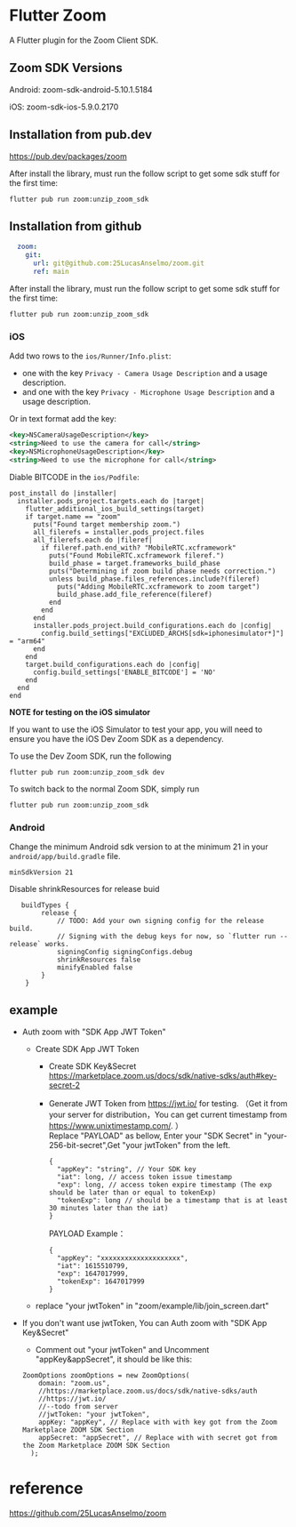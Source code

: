 # Flutter Zoom
A Flutter plugin for the Zoom Client SDK.

## Zoom SDK Versions

Android: zoom-sdk-android-5.10.1.5184
 
iOS: zoom-sdk-ios-5.9.0.2170

## Installation from pub.dev
https://pub.dev/packages/zoom

After install the library, must run the follow script to get some sdk stuff for the first time:
```shell script
flutter pub run zoom:unzip_zoom_sdk
```
## Installation from github

```yaml
  zoom:
    git:
      url: git@github.com:25LucasAnselmo/zoom.git
      ref: main
```
After install the library, must run the follow script to get some sdk stuff for the first time:
```shell script
flutter pub run zoom:unzip_zoom_sdk
```

### iOS

Add two rows to the `ios/Runner/Info.plist`:

- one with the key `Privacy - Camera Usage Description` and a usage description.
- and one with the key `Privacy - Microphone Usage Description` and a usage description.

Or in text format add the key:

```xml
<key>NSCameraUsageDescription</key>
<string>Need to use the camera for call</string>
<key>NSMicrophoneUsageDescription</key>
<string>Need to use the microphone for call</string>
```


Diable BITCODE in the `ios/Podfile`:

```
post_install do |installer|
  installer.pods_project.targets.each do |target|
    flutter_additional_ios_build_settings(target)
    if target.name == "zoom"
      puts("Found target membership zoom.")
      all_filerefs = installer.pods_project.files
      all_filerefs.each do |fileref|
        if fileref.path.end_with? "MobileRTC.xcframework"
          puts("Found MobileRTC.xcframework fileref.")
          build_phase = target.frameworks_build_phase
          puts("Determining if zoom build phase needs correction.")
          unless build_phase.files_references.include?(fileref)
            puts("Adding MobileRTC.xcframework to zoom target")
            build_phase.add_file_reference(fileref)
          end
        end
      end
      installer.pods_project.build_configurations.each do |config|
        config.build_settings["EXCLUDED_ARCHS[sdk=iphonesimulator*]"] = "arm64"
      end
    end
    target.build_configurations.each do |config|
      config.build_settings['ENABLE_BITCODE'] = 'NO'
    end
  end
end
```

**NOTE for testing on the iOS simulator**

If you want to use the iOS Simulator to test your app, you will need to ensure you have the iOS Dev Zoom SDK as a dependency. 

To use the Dev Zoom SDK, run the following
```shell script
flutter pub run zoom:unzip_zoom_sdk dev
```
    
To switch back to the normal Zoom SDK, simply run

```shell script
flutter pub run zoom:unzip_zoom_sdk
```

### Android

Change the minimum Android sdk version to at the minimum 21 in your `android/app/build.gradle` file.

```
minSdkVersion 21
```

Disable shrinkResources for release buid
```
   buildTypes {
        release {
            // TODO: Add your own signing config for the release build.
            // Signing with the debug keys for now, so `flutter run --release` works.
            signingConfig signingConfigs.debug
            shrinkResources false 
            minifyEnabled false
        }
    }
```

## example
- Auth zoom with "SDK App JWT Token"
  - Create SDK App JWT Token
    - Create SDK Key&Secret https://marketplace.zoom.us/docs/sdk/native-sdks/auth#key-secret-2
    - Generate JWT Token from https://jwt.io/ for testing. （Get it from your server for distribution，You can get current timestamp from https://www.unixtimestamp.com/. ）   
      Replace "PAYLOAD" as bellow, Enter your "SDK Secret" in "your-256-bit-secret",Get  "your jwtToken" from the left. 
      
      ```
      {
        "appKey": "string", // Your SDK key
        "iat": long, // access token issue timestamp
        "exp": long, // access token expire timestamp (The exp should be later than or equal to tokenExp)
        "tokenExp": long // should be a timestamp that is at least 30 minutes later than the iat)
      }
      ```
      PAYLOAD Example：  
      ```
      {
        "appKey": "xxxxxxxxxxxxxxxxxxxx", 
        "iat": 1615510799, 
        "exp": 1647017999, 
        "tokenExp": 1647017999 
      }
      ```
  -  replace "your jwtToken" in "zoom/example/lib/join_screen.dart"
  
- If you don't want use jwtToken, You can Auth zoom with "SDK App Key&Secret"
  - Comment out "your jwtToken" and Uncomment "appKey&appSecret", it should be like this:  
  ```
  ZoomOptions zoomOptions = new ZoomOptions(
      domain: "zoom.us",
      //https://marketplace.zoom.us/docs/sdk/native-sdks/auth
      //https://jwt.io/
      //--todo from server
      //jwtToken: "your jwtToken",
      appKey: "appKey", // Replace with with key got from the Zoom Marketplace ZOOM SDK Section
      appSecret: "appSecret", // Replace with with secret got from the Zoom Marketplace ZOOM SDK Section
    );
  ```
      



# reference
https://github.com/25LucasAnselmo/zoom
